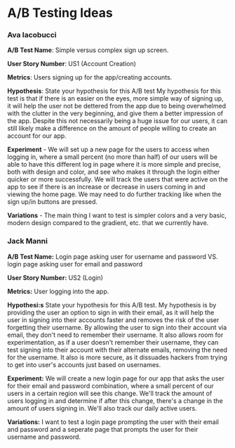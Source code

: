 # A/B Testing Ideas

### Ava Iacobucci
**A/B Test Name**:  Simple versus complex sign up screen.

**User Story Number**: US1 (Account Creation)

**Metrics**:  Users signing up for the app/creating accounts.

**Hypothesis**: State your hypothesis for this A/B test
My hypothesis for this test is that if there is an easier on the eyes, more simple way of signing up, it will help the user not be dettered from the app due to being overwhelmed with the clutter in the very beginning, and give them a better impression of the app. Despite this not necessarily being a huge issue for our users, it can still likely make a difference on the amount of people willing to create an account for our app. 

**Experiment** - We will set up a new page for the users to access when logging in, where a small percent (no more than half) of our users will be able to have this different log in page where it is more simple and precise, both with design and color, and see who makes it through the login either quicker or more successfully. We will track the users that were active on the app to see if there is an increase or decrease in users coming in and viewing the home page. We may need to do further tracking like when the sign up/in buttons are pressed.

**Variations** - The main thing I want to test is simpler colors and a very basic, modern design compared to the gradient, etc. that we currently have. 

### Jack Manni
**A/B Test Name:** Login page asking user for username and password VS. login page asking user for email and password

**User Story Number:** US2 (Login)

**Metrics:** User logging into the app.

**Hypothesi:s** State your hypothesis for this A/B test.
My hypothesis is by providing the user an option to sign in with their email, as it will help the user in signing into their accounts faster and removes the risk of the user forgetting their username. By allowing the user to sign into their account via email, they don't need to remember their username. It also allows room for experimentation, as if a user doesn't remember their username, they can test signing into their account with their alternate emails, removing the need for the username. It also is more secure, as it dissuades hackers from trying to get into user's accounts just based on usernames.

**Experiment:** We will create a new login page for our app that asks the user for their email and password combination, where a small percent of our users in a certain region will see this change. We'll track the amount of users logging in and determine if after this change, there's a change in the amount of users signing in. We'll also track our daily active users.

**Variations:** I want to test a login page prompting the user with their email and password and a seperate page that prompts the user for their username and password.
 
